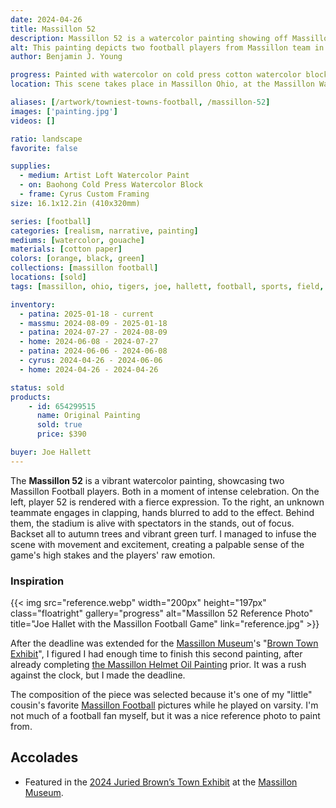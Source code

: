 ```yaml
---
date: 2024-04-26
title: Massillon 52
description: Massillon 52 is a watercolor painting showing off Massillon Football's Joe Hallet, during the Massillon versus McKinnley game.
alt: This painting depicts two football players from Massillon team in the heat of the game, with one poised in a stance of victory or excitement and the other seemingly in motion, against the backdrop of a crowded stadium.
author: Benjamin J. Young

progress: Painted with watercolor on cold press cotton watercolor block. This was my first figure painting while using a reference photo. I freehanded the entire thing (like I do with most of my art), starting with some simple brushstrokes to draw the basic shapes and adjusting as I go. Blocking in some colors at first, and then starting to build the dimensions and details. Very similar to my Andrew Wyeth technique I use for most of my landscape and narrative watercolor paintings.
location: This scene takes place in Massillon Ohio, at the Massillon Washington Highschool Paul Brown Stadium. During one of the Massillon Tigers vs Canton McKinley football games.

aliases: [/artwork/towniest-towns-football, /massillon-52]
images: ['painting.jpg']
videos: []

ratio: landscape
favorite: false

supplies:
  - medium: Artist Loft Watercolor Paint
  - on: Baohong Cold Press Watercolor Block
  - frame: Cyrus Custom Framing
size: 16.1x12.2in (410x320mm)

series: [football]
categories: [realism, narrative, painting]
mediums: [watercolor, gouache]
materials: [cotton paper]
colors: [orange, black, green]
collections: [massillon football]
locations: [sold]
tags: [massillon, ohio, tigers, joe, hallett, football, sports, field, autumn, team, win, figure, outdoors, crowd, trees, warm]

inventory:
  - patina: 2025-01-18 - current
  - massmu: 2024-08-09 - 2025-01-18
  - patina: 2024-07-27 - 2024-08-09
  - home: 2024-06-08 - 2024-07-27
  - patina: 2024-06-06 - 2024-06-08
  - cyrus: 2024-04-26 - 2024-06-06
  - home: 2024-04-26 - 2024-04-26

status: sold
products:
    - id: 654299515
      name: Original Painting
      sold: true
      price: $390

buyer: Joe Hallett
---
```


The **Massillon 52** is a vibrant watercolor painting, showcasing two Massillon Football players. Both in a moment of intense celebration. On the left, player 52 is rendered with a fierce expression. To the right, an unknown teammate engages in clapping, hands blurred to add to the effect. Behind them, the stadium is alive with spectators in the stands, out of focus. Backset all to autumn trees and vibrant green turf. I managed to infuse the scene with movement and excitement, creating a palpable sense of the game's high stakes and the players' raw emotion.

<!--more-->

### Inspiration ###

{{< img src="reference.webp" width="200px" height="197px" class="floatright" gallery="progress" alt="Massillon 52 Reference Photo" title="Joe Hallet with the Massillon Football Game" link="reference.jpg" >}}

After the deadline was extended for the [Massillon Museum](http://massillonmuseum.org/)'s "[Brown Town Exhibit](https://paulbrownmuseum.org/home/special-exhibits/)", I figured I had enough time to finish this second painting, after already completing [the Massillon Helmet Oil Painting](/artwork/massillon-helmet) prior. It was a rush against the clock, but I made the deadline.

The composition of the piece was selected because it's one of my "little" cousin's favorite [Massillon Football](https://massillontigers.com) pictures while he played on varsity. I'm not much of a football fan myself, but it was a nice reference photo to paint from.

## Accolades ##

 * Featured in the [2024 Juried Brown’s Town Exhibit](https://paulbrownmuseum.org/exhibits/detail/browns-town-art-inspired-by-ohios-football-heritage) at the [Massillon Museum](https://massillonmuseum.org/).